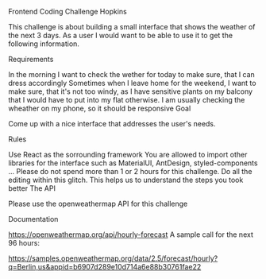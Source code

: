 Frontend Coding Challenge Hopkins

This challenge is about building a small interface that shows the weather of the next 3 days. As a user I would want to be able to use it to get the following information.

Requirements

In the morning I want to check the wether for today to make sure, that I can dress accordingly
Sometimes when I leave home for the weekend, I want to make sure, that it's not too windy, as I have sensitive plants on my balcony that I would have to put into my flat otherwise.
I am usually checking the wheather on my phone, so it should be responsive
Goal

Come up with a nice interface that addresses the user's needs.

Rules

Use React as the sorrounding framework
You are allowed to import other libraries for the interface such as MaterialUI, AntDesign, styled-components ...
Please do not spend more than 1 or 2 hours for this challenge.
Do all the editing within this glitch. This helps us to understand the steps you took better
The API

Please use the openweathermap API for this challenge

Documentation

https://openweathermap.org/api/hourly-forecast
A sample call for the next 96 hours:

https://samples.openweathermap.org/data/2.5/forecast/hourly?q=Berlin,us&appid=b6907d289e10d714a6e88b30761fae22